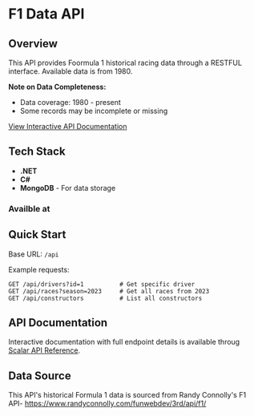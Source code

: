 # F1 Data API

## Overview
This API provides Foormula 1 historical racing data through a RESTFUL interface.
Available data is from 1980. 

**Note on Data Completeness:**
- Data coverage: 1980 - present
- Some records may be incomplete or missing

[View Interactive API Documentation](https://f1-historical-api.apidocumentation.com)

## Tech Stack
- **.NET**
- **C#** 
- **MongoDB** - For data storage
### Availble at
## Quick Start
Base URL: `/api`

Example requests:
```http
GET /api/drivers?id=1          # Get specific driver
GET /api/races?season=2023     # Get all races from 2023
GET /api/constructors          # List all constructors
```

## API Documentation
Interactive documentation with full endpoint details is available throug [Scalar API Reference](https://f1-historical-api.apidocumentation.com).


## Data Source
This API's historical Formula 1 data is sourced from Randy Connolly's F1 API- https://www.randyconnolly.com/funwebdev/3rd/api/f1/


